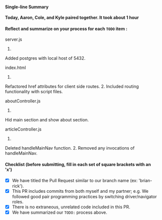 #### Single-line Summary
**Today, Aaron, Cole, and Kyle paired together. It took about 1 hour**

#### Reflect and summarize on your process for each `TODO` item :  
server.js
  1. <!-- // TODO: Don't forget to set your own conString -->
  Added postgres with local host of 5432.

index.html
  1. <!-- TODO: Refactor the href attributes in the Home and About anchor tags to navigate users to our new client-side routes -->
  Refactored href attributes for client side routes.
  2. <!-- TODO: Be sure to include the routing functionality with the correct script files. Don't forget that the order of your scripts matters - variables have to be declared before you can reference them! -->
  Included routing functionality with script files.

aboutController.js
  1. <!-- // TODO: Define a function that hides all main section elements, and then reveals just the #about section: -->
  Hid main section and show about section.

articleController.js
  1. <!-- // TODO: Setup a function that kicks off the fetching and rendering of articles, using the same
  // code that used to be in index.html.
  // Also be sure to hide all the main section elements, and reveal the #articles section: -->  
  Hid main section and show article section.

routes.js
  1. <!-- // TODO: Configure routes for this app with page.js, by registering each URL your app can handle, linked to a a single controller function to handle it. Note that these routes do not need to wrapped in an IIFE. --><!-- // TODO: What function do you call to activate page.js? Fire it off now, to execute. Note that it does not need to be attached to the 'app' object nor wrapped in an IIFE.
 -->
  Configured routes to / using app.articleController.index and /about using app.aboutController.index.

articleView.js
  1. <!-- /* TODO: Once the routes are handling '/' and '/about', we can delete this handleMainNav function. YESSSS! */ -->
  Deleted handleMainNav function.
  2. <!-- /* TODO: Remember to also remove any invocations of handleMainNav... */ -->
  Removed any invocations of handleMainNav.

#### Checklist (before submitting, fill in each set of square brackets with an 'x')
- [x] We have titled the Pull Request similar to our branch name (ex: 'brian-rick').
- [x] This PR includes commits from both myself and my partner; e.g. We followed good pair programming practices by switching driver/navigator roles.
- [x] There is no extraneous, unrelated code included in this PR.
- [x] We have summarized our `TODO:` process above.

